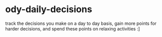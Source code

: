 # ody-daily-decisions
track the decisions you make on a day to day basis, gain more points for harder decisions, and spend these points on relaxing activities :]
